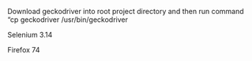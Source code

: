 Download geckodriver into root project directory and then run command “cp geckodriver /usr/bin/geckodriver

Selenium 3.14

Firefox 74
